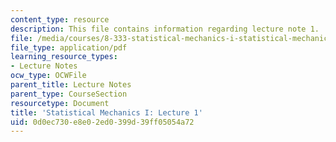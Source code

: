 ```yaml
---
content_type: resource
description: This file contains information regarding lecture note 1.
file: /media/courses/8-333-statistical-mechanics-i-statistical-mechanics-of-particles-fall-2013/0d0ec730e8e02ed0399d39ff05054a72_MIT8_333F13_Lec1.pdf
file_type: application/pdf
learning_resource_types:
- Lecture Notes
ocw_type: OCWFile
parent_title: Lecture Notes
parent_type: CourseSection
resourcetype: Document
title: 'Statistical Mechanics I: Lecture 1'
uid: 0d0ec730-e8e0-2ed0-399d-39ff05054a72
---
```


